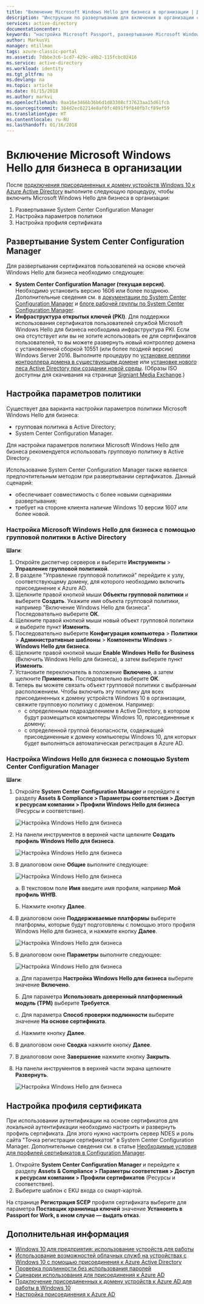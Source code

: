 ```yaml
---
title: "Включение Microsoft Windows Hello для бизнеса в организации | Документация Майкрософт"
description: "Инструкции по развертыванию для включения в организации службы Microsoft Passport."
services: active-directory
documentationcenter: 
keywords: "настройка Microsoft Passport, развертывание Microsoft Windows Hello для бизнеса"
author: MarkusVi
manager: mtillman
tags: azure-classic-portal
ms.assetid: 7dbbe3c6-1cd7-429c-a9b2-115fcbc02416
ms.service: active-directory
ms.workload: identity
ms.tgt_pltfrm: na
ms.devlang: na
ms.topic: article
ms.date: 01/15/2018
ms.author: markvi
ms.openlocfilehash: 0aa16e3466b36b6d1d83308cf37623aa15d61fcb
ms.sourcegitcommit: 384d2ec82214e8af0fc4891f9f840fb7cf89ef59
ms.translationtype: HT
ms.contentlocale: ru-RU
ms.lasthandoff: 01/16/2018
---
```

# <a name="enable-microsoft-windows-hello-for-business-in-your-organization"></a>Включение Microsoft Windows Hello для бизнеса в организации
После [подключения присоединенных к домену устройств Windows 10 к Azure Active Directory](active-directory-azureadjoin-devices-group-policy.md) выполните следующую процедуру, чтобы включить Microsoft Windows Hello для бизнеса в организации:

1. Развертывание System Center Configuration Manager  
2. Настройка параметров политики
3. Настройка профиля сертификата  

## <a name="deploy-system-center-configuration-manager"></a>Развертывание System Center Configuration Manager
Для развертывания сертификатов пользователей на основе ключей Windows Hello для бизнеса необходимо следующее:

* **System Center Configuration Manager (текущая версия)**. Необходимо установить версию 1606 или более позднюю. Дополнительные сведения см. в [документации по System Center Configuration Manager](https://technet.microsoft.com/library/mt346023.aspx) и [блоге рабочей группы по System Center Configuration Manager](http://blogs.technet.com/b/configmgrteam/archive/2015/09/23/now-available-update-for-system-center-config-manager-tp3.aspx).
* **Инфраструктура открытых ключей (PKI)**. Для поддержки использования сертификатов пользователей службой Microsoft Windows Hello для бизнеса необходима инфраструктура PKI. Если она отсутствует или вы не хотите использовать ее для сертификатов пользователей, то вы можете развернуть новый контроллер домена с установленной сборкой 10551 (или более поздней версии) Windows Server 2016. Выполните процедуру по [установке реплики контроллера домена в существующем домене](https://technet.microsoft.com/library/jj574134.aspx) или [установке нового леса Active Directory при создании новой среды](https://technet.microsoft.com/library/jj574166). (Образы ISO доступны для скачивания на странице [Signiant Media Exchange](https://datatransfer.microsoft.com/signiant_media_exchange/spring/main?sdkAccessible=true).)

## <a name="configure-policy-settings"></a>Настройка параметров политики
Существует два варианта настройки параметров политики Microsoft Windows Hello для бизнеса:

* групповая политика в Active Directory; 
* System Center Configuration Manager. 

Для настройки параметров политики Microsoft Windows Hello для бизнеса рекомендуется использовать групповую политику в Active Directory. 

Использование System Center Configuration Manager также является предпочтительным методом при развертывании сертификатов. Данный сценарий:

* обеспечивает совместимость с более новыми сценариями развертывания;
* требует на стороне клиента наличие Windows 10 версии 1607 или более новой.

### <a name="configure-microsoft-windows-hello-for-business-via-group-policy-in-active-directory"></a>Настройка Microsoft Windows Hello для бизнеса с помощью групповой политики в Active Directory
**Шаги**:

1. Откройте диспетчер серверов и выберите **Инструменты** > **Управление групповой политикой**.
2. В разделе "Управление групповой политикой" перейдите к узлу, соответствующему домену, для которого необходимо включить присоединение к Azure AD.
3. Щелкните правой кнопкой мыши **Объекты групповой политики** и выберите **Создать**. Укажите имя объекта групповой политики, например "Включение Windows Hello для бизнеса". Последовательно выберите **ОК**.
4. Щелкните правой кнопкой мыши новый объект групповой политики и выберите пункт **Изменить**.
5. Последовательно выберите **Конфигурация компьютера** > **Политики** > **Административные шаблоны** > **Компоненты Windows** > **Windows Hello для бизнеса**.
6. Щелкните правой кнопкой мыши **Enable Windows Hello for Business** (Включить Windows Hello для бизнеса), а затем выберите пункт **Изменить**.
7. Установите переключатель в положение **Включено**, а затем щелкните **Применить**. Последовательно выберите **ОК**.
8. Теперь вы можете связать объект групповой политики с выбранным расположением. Чтобы включить эту политику для всех присоединенных к домену устройств Windows 10 в организации, свяжите групповую политику с доменом. Например: 
   * с определенным подразделением в Active Directory, в котором будут размещаться компьютеры Windows 10, присоединенные к домену;
   * с определенной группой безопасности, содержащей присоединенные к домену компьютеры Windows 10, для которых будет выполняться автоматическая регистрация в Azure AD.

### <a name="configure-windows-hello-for-business-using-system-center-configuration-manager"></a>Настройка Windows Hello для бизнеса с помощью System Center Configuration Manager
**Шаги**:

1. Откройте **System Center Configuration Manager** и перейдите к разделу **Assets & Compliance > Параметры соответствия > Доступ к ресурсам компании > Профили Windows Hello для бизнеса** (Ресурсы и соответствие).
   
    ![Настройка Windows Hello для бизнеса](./media/active-directory-azureadjoin-passport-deployment/01.png)
2. На панели инструментов в верхней части щелкните **Создать профиль Windows Hello для бизнеса**.
   
    ![Настройка Windows Hello для бизнеса](./media/active-directory-azureadjoin-passport-deployment/02.png)
3. В диалоговом окне **Общие** выполните следующее:
   
    ![Настройка Windows Hello для бизнеса](./media/active-directory-azureadjoin-passport-deployment/03.png)
   
    a. В текстовом поле **Имя** введите имя профиля, например **Мой профиль WHfB**.
   
    Б. Нажмите кнопку **Далее**.
4. В диалоговом окне **Поддерживаемые платформы** выберите платформы, которые будут подготовлены с помощью этого профиля Windows Hello для бизнеса, и нажмите кнопку **Далее**.
   
    ![Настройка Windows Hello для бизнеса](./media/active-directory-azureadjoin-passport-deployment/04.png)
5. В диалоговом окне **Параметры** выполните следующее:
   
    ![Настройка Windows Hello для бизнеса](./media/active-directory-azureadjoin-passport-deployment/05.png)
   
    a. Для параметра **Настройка Windows Hello для бизнеса** выберите значение **Включено**.
   
    Б. Для параметра **Использовать доверенный платформенный модуль (TPM)** выберите **Требуется**. 
   
    c. Для параметра **Способ проверки подлинности** выберите значение **На основе сертификата**.
   
    d. Нажмите кнопку **Далее**.
6. В диалоговом окне **Сводка** нажмите кнопку **Далее**.
7. В диалоговом окне **Завершение** нажмите кнопку **Закрыть**.
8. На панели инструментов в верхней части экрана щелкните **Развернуть**.
   
    ![Настройка Windows Hello для бизнеса](./media/active-directory-azureadjoin-passport-deployment/06.png)

## <a name="configure-the-certificate-profile"></a>Настройка профиля сертификата
При использовании аутентификации на основе сертификатов для локальной аутентификации необходимо настроить и развернуть профиль сертификата. Для этого нужно настроить сервер NDES и роль сайта "Точка регистрации сертификатов" в System Center Configuration Manager. Дополнительные сведения см. в статье [Необходимые условия для профилей сертификатов в Configuration Manager](https://technet.microsoft.com/library/dn261205.aspx).

1. Откройте **System Center Configuration Manager** и перейдите к разделу **Assets & Compliance > Параметры соответствия > Доступ к ресурсам компании > Профили сертификатов** (Ресурсы и соответствие).
2. Выберите шаблон с EKU входа со смарт-картой.

На странице **Регистрация SCEP** профиля сертификата выберите для параметра **Поставщик хранилища ключей** значение **Установить в Passport for Work, в ином случае — выдать отказ**.

## <a name="next-steps"></a>Дополнительная информация
* [Windows 10 для предприятия: использование устройств для работы](active-directory-azureadjoin-windows10-devices-overview.md)
* [Использование возможностей облачных служб на устройствах с Windows 10 с помощью присоединения к Azure Active Directory](active-directory-azureadjoin-user-upgrade.md)
* [Проверка подлинности без использования паролей](active-directory-azureadjoin-passport.md)
* [Сценарии использования для присоединения к Azure AD](active-directory-azureadjoin-deployment-aadjoindirect.md)
* [Подключение присоединенных к домену устройств к Azure AD для работы в Windows 10](active-directory-azureadjoin-devices-group-policy.md)
* [Настройка присоединения к Azure AD](active-directory-azureadjoin-setup.md)

